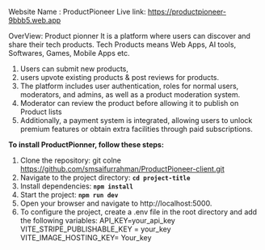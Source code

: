 Website Name : ProductPioneer
Live link: https://productpioneer-9bbb5.web.app

OverView: 
Product pionner It is a platform where users can discover and share their tech products. Tech
Products means Web Apps, AI tools, Softwares, Games, Mobile Apps etc. 

1. Users can submit new products,
2. users upvote existing products & post reviews for products.
3. The platform includes user authentication, roles for normal users, moderators, and admins,
as well as a product moderation system.
4. Moderator can review the product before allowing it to publish on Product lists
5. Additionally, a payment system is integrated,
allowing users to unlock premium features or obtain extra facilities through paid
subscriptions.





**To install ProductPionner, follow these steps:**

1. Clone the repository: git colne https://github.com/smsaifurrahman/ProductPioneer-client.git
2. Navigate to the project directory: **`cd project-title`**
3. Install dependencies: **`npm install`**
4. Start the project: **`npm run dev`**
5. Open your browser and navigate to http://localhost:5000.
6. To configure the project, create a .env file in the root
   directory and add the following variables:
     API_KEY=your_api_key
     VITE_STRIPE_PUBLISHABLE_KEY = your_key
     VITE_IMAGE_HOSTING_KEY= Your_key




